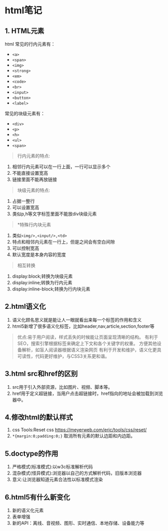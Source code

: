 # html笔记

## 1. HTML元素
html 常见的行内元素有：
- `<a>`
- `<span>`
- `<img>`
- `<strong>`
- `<em>`
- `<code>`
- `<br>`
- `<input>`
- `<button>`
- `<label>`

常见的块级元素有：
- `<div>`
- `<p>`
- `<h>`
- `<ul>`
- `<span>`

>行内元素的特点:
1. 相邻行内元素可以在一行上面，一行可以显示多个
2. 不能直接设置宽高
3. 链接里面不能再放链接

>块级元素的特点:
1. 占据一整行
2. 可以设置宽高
3. 类似p,h等文字标签里面不能放div块级元素
   
 >*特殊行内块元素
 1. 类似`<img/>,<input/>,<td>`
 2. 特点和相邻内元素在一行上，但是之间会有空白间隙
 3. 可以控制宽高
 4. 默认宽度是本身内容的宽度 

>相互转换  
1. display:block;转换为块级元素
2. display:inline;转换为行内元素
3. display:inline-block;转换为行内块元素

## 2.html语义化
1. 语义化顾名思义就是能让人一眼就看出来每一个标签的作用和含义
2. html5新增了很多语义化标签，比如header,nav,article,section,footer等
>优点:易于用户阅读，样式丢失的时候能让页面呈现清晰的结构。
有利于SEO，搜索引擎根据标签来确定上下文和各个关键字的权重。
方便其他设备解析，如盲人阅读器根据语义渲染网页
有利于开发和维护，语义化更具可读性，代码更好维护，与CSS3关系更和谐。

## 3.html src和href的区别
1. src用于引入外部资源，比如图片、视频、脚本等。
2. href用于定义超链接，当用户点击超链接时，href指向的地址会被加载到浏览器中。

## 4.修改html的默认样式 
1. css Tools:Reset css <a>https://meyerweb.com/eric/tools/css/reset/</a>   
2. `*{margin:0;padding:0;}` 取消所有元素的默认边距和内边距。

## 5.doctype的作用
1. 严格模式(标准模式):以w3c标准解析代码
2. 混杂模式(怪异模式):浏览器以自己的方式解析代码，旧版本浏览器
3. 意义:让浏览器知道元素合法性以标准模式渲染

## 6.html5有什么新变化
1. 新的语义化元素
2. 表单增强
3. 新的API：离线、音视频、图形、实时通信、本地存储、设备能力等